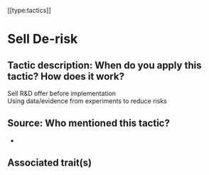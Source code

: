 [[type:tactics]]

# Sell De-risk

## Tactic description: When do you apply this tactic? How does it work?

Sell R&amp;D offer before implementation  
Using data/evidence from experiments to reduce risks

## Source: Who mentioned this tactic?

-

## Associated trait(s)
  


## 
  


##